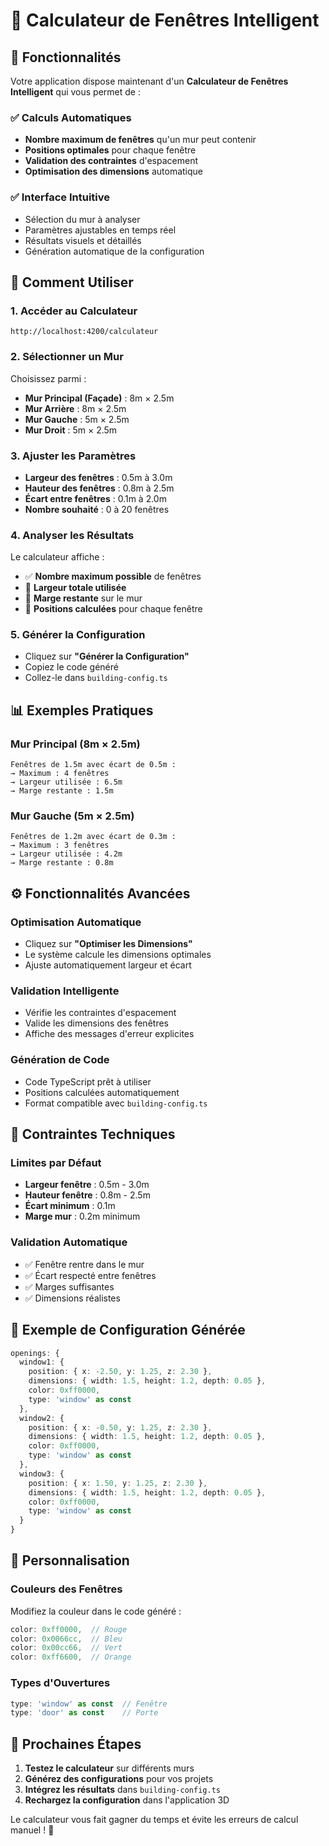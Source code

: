 # 🧮 Calculateur de Fenêtres Intelligent

## 🎯 Fonctionnalités

Votre application dispose maintenant d'un **Calculateur de Fenêtres Intelligent** qui vous permet de :

### ✅ **Calculs Automatiques**
- **Nombre maximum de fenêtres** qu'un mur peut contenir
- **Positions optimales** pour chaque fenêtre
- **Validation des contraintes** d'espacement
- **Optimisation des dimensions** automatique

### ✅ **Interface Intuitive**
- Sélection du mur à analyser
- Paramètres ajustables en temps réel
- Résultats visuels et détaillés
- Génération automatique de la configuration

## 🚀 Comment Utiliser

### 1. **Accéder au Calculateur**
```
http://localhost:4200/calculateur
```

### 2. **Sélectionner un Mur**
Choisissez parmi :
- **Mur Principal (Façade)** : 8m × 2.5m
- **Mur Arrière** : 8m × 2.5m  
- **Mur Gauche** : 5m × 2.5m
- **Mur Droit** : 5m × 2.5m

### 3. **Ajuster les Paramètres**
- **Largeur des fenêtres** : 0.5m à 3.0m
- **Hauteur des fenêtres** : 0.8m à 2.5m
- **Écart entre fenêtres** : 0.1m à 2.0m
- **Nombre souhaité** : 0 à 20 fenêtres

### 4. **Analyser les Résultats**
Le calculateur affiche :
- ✅ **Nombre maximum possible** de fenêtres
- 📏 **Largeur totale utilisée**
- 📐 **Marge restante** sur le mur
- 📍 **Positions calculées** pour chaque fenêtre

### 5. **Générer la Configuration**
- Cliquez sur **"Générer la Configuration"**
- Copiez le code généré
- Collez-le dans `building-config.ts`

## 📊 Exemples Pratiques

### **Mur Principal (8m × 2.5m)**
```
Fenêtres de 1.5m avec écart de 0.5m :
→ Maximum : 4 fenêtres
→ Largeur utilisée : 6.5m
→ Marge restante : 1.5m
```

### **Mur Gauche (5m × 2.5m)**
```
Fenêtres de 1.2m avec écart de 0.3m :
→ Maximum : 3 fenêtres
→ Largeur utilisée : 4.2m
→ Marge restante : 0.8m
```

## ⚙️ Fonctionnalités Avancées

### **Optimisation Automatique**
- Cliquez sur **"Optimiser les Dimensions"**
- Le système calcule les dimensions optimales
- Ajuste automatiquement largeur et écart

### **Validation Intelligente**
- Vérifie les contraintes d'espacement
- Valide les dimensions des fenêtres
- Affiche des messages d'erreur explicites

### **Génération de Code**
- Code TypeScript prêt à utiliser
- Positions calculées automatiquement
- Format compatible avec `building-config.ts`

## 🔧 Contraintes Techniques

### **Limites par Défaut**
- **Largeur fenêtre** : 0.5m - 3.0m
- **Hauteur fenêtre** : 0.8m - 2.5m
- **Écart minimum** : 0.1m
- **Marge mur** : 0.2m minimum

### **Validation Automatique**
- ✅ Fenêtre rentre dans le mur
- ✅ Écart respecté entre fenêtres
- ✅ Marges suffisantes
- ✅ Dimensions réalistes

## 📝 Exemple de Configuration Générée

```typescript
openings: {
  window1: {
    position: { x: -2.50, y: 1.25, z: 2.30 },
    dimensions: { width: 1.5, height: 1.2, depth: 0.05 },
    color: 0xff0000,
    type: 'window' as const
  },
  window2: {
    position: { x: -0.50, y: 1.25, z: 2.30 },
    dimensions: { width: 1.5, height: 1.2, depth: 0.05 },
    color: 0xff0000,
    type: 'window' as const
  },
  window3: {
    position: { x: 1.50, y: 1.25, z: 2.30 },
    dimensions: { width: 1.5, height: 1.2, depth: 0.05 },
    color: 0xff0000,
    type: 'window' as const
  }
}
```

## 🎨 Personnalisation

### **Couleurs des Fenêtres**
Modifiez la couleur dans le code généré :
```typescript
color: 0xff0000,  // Rouge
color: 0x0066cc,  // Bleu
color: 0x00cc66,  // Vert
color: 0xff6600,  // Orange
```

### **Types d'Ouvertures**
```typescript
type: 'window' as const  // Fenêtre
type: 'door' as const    // Porte
```

## 🚀 Prochaines Étapes

1. **Testez le calculateur** sur différents murs
2. **Générez des configurations** pour vos projets
3. **Intégrez les résultats** dans `building-config.ts`
4. **Rechargez la configuration** dans l'application 3D

Le calculateur vous fait gagner du temps et évite les erreurs de calcul manuel ! 🎯
